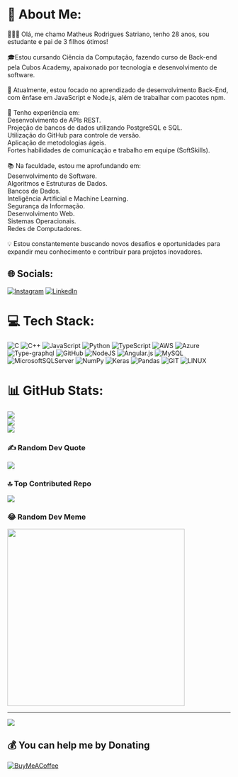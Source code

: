 # 💫 About Me:
👨🏼‍🚀 Olá, me chamo Matheus Rodrigues Satriano, tenho 28 anos, sou estudante e pai de 3 filhos ótimos!<br><br> 🎓Estou cursando Ciência da Computação, fazendo curso de Back-end pela Cubos Academy, apaixonado por tecnologia e desenvolvimento de software.<br><br>🚀 Atualmente, estou focado no aprendizado de desenvolvimento Back-End, com ênfase em JavaScript e Node.js, além de trabalhar com pacotes npm.<br><br> 💼 Tenho experiência em:<br>Desenvolvimento de APIs REST.<br>Projeção de bancos de dados utilizando PostgreSQL e SQL.<br>Utilização do GitHub para controle de versão.<br>Aplicação de metodologias ágeis.<br>Fortes habilidades de comunicação e trabalho em equipe (SoftSkills).<br><br> 📚 Na faculdade, estou me aprofundando em:<br>Desenvolvimento de Software.<br>Algoritmos e Estruturas de Dados.<br>Bancos de Dados.<br>Inteligência Artificial e Machine Learning.<br>Segurança da Informação.<br>Desenvolvimento Web.<br>Sistemas Operacionais.<br>Redes de Computadores.<br><br> 💡 Estou constantemente buscando novos desafios e oportunidades para expandir meu conhecimento e contribuir para projetos inovadores.


## 🌐 Socials:
[![Instagram](https://img.shields.io/badge/Instagram-%23E4405F.svg?logo=Instagram&logoColor=white)](https://instagram.com/https://www.instagram.com/satriano/) [![LinkedIn](https://img.shields.io/badge/LinkedIn-%230077B5.svg?logo=linkedin&logoColor=white)](https://linkedin.com/in/www.linkedin.com/in/matheus-rodrigues-satriano) 

# 💻 Tech Stack:
![C](https://img.shields.io/badge/c-%2300599C.svg?style=for-the-badge&logo=c&logoColor=white) ![C++](https://img.shields.io/badge/c++-%2300599C.svg?style=for-the-badge&logo=c%2B%2B&logoColor=white) ![JavaScript](https://img.shields.io/badge/javascript-%23323330.svg?style=for-the-badge&logo=javascript&logoColor=%23F7DF1E) ![Python](https://img.shields.io/badge/python-3670A0?style=for-the-badge&logo=python&logoColor=ffdd54) ![TypeScript](https://img.shields.io/badge/typescript-%23007ACC.svg?style=for-the-badge&logo=typescript&logoColor=white) ![AWS](https://img.shields.io/badge/AWS-%23FF9900.svg?style=for-the-badge&logo=amazon-aws&logoColor=white) ![Azure](https://img.shields.io/badge/azure-%230072C6.svg?style=for-the-badge&logo=azure-devops&logoColor=white) ![Type-graphql](https://img.shields.io/badge/-TypeGraphQL-%23C04392?style=for-the-badge) ![GitHub](https://img.shields.io/badge/GitHub-%23121011.svg?style=for-the-badge&logo=github&logoColor=white) ![NodeJS](https://img.shields.io/badge/node.js-6DA55F?style=for-the-badge&logo=node.js&logoColor=white) ![Angular.js](https://img.shields.io/badge/angular.js-%23E23237.svg?style=for-the-badge&logo=angularjs&logoColor=white) ![MySQL](https://img.shields.io/badge/mysql-%2300f.svg?style=for-the-badge&logo=mysql&logoColor=white) ![MicrosoftSQLServer](https://img.shields.io/badge/Microsoft%20SQL%20Sever-CC2927?style=for-the-badge&logo=microsoft%20sql%20server&logoColor=white) ![NumPy](https://img.shields.io/badge/numpy-%23013243.svg?style=for-the-badge&logo=numpy&logoColor=white) ![Keras](https://img.shields.io/badge/Keras-%23D00000.svg?style=for-the-badge&logo=Keras&logoColor=white) ![Pandas](https://img.shields.io/badge/pandas-%23150458.svg?style=for-the-badge&logo=pandas&logoColor=white) ![GIT](https://img.shields.io/badge/Git-fc6d26?style=for-the-badge&logo=git&logoColor=white) ![LINUX](https://img.shields.io/badge/Linux-FCC624?style=for-the-badge&logo=linux&logoColor=black)
# 📊 GitHub Stats:
![](https://github-readme-stats.vercel.app/api?username=SrSatriano&theme=dark&hide_border=false&include_all_commits=false&count_private=false)<br/>
![](https://github-readme-streak-stats.herokuapp.com/?user=SrSatriano&theme=dark&hide_border=false)<br/>
![](https://github-readme-stats.vercel.app/api/top-langs/?username=SrSatriano&theme=dark&hide_border=false&include_all_commits=false&count_private=false&layout=compact)

### ✍️ Random Dev Quote
![](https://quotes-github-readme.vercel.app/api?type=horizontal&theme=gruvbox)

### 🔝 Top Contributed Repo
![](https://github-contributor-stats.vercel.app/api?username=SrSatriano&limit=5&theme=chalk&combine_all_yearly_contributions=true)

### 😂 Random Dev Meme
<img src='https://randommeme-five.vercel.app/' style="height: 400px;"/>

---
[![](https://visitcount.itsvg.in/api?id=SrSatriano&icon=2&color=1)](https://visitcount.itsvg.in)

  ## 💰 You can help me by Donating
  [![BuyMeACoffee](https://img.shields.io/badge/Buy%20Me%20a%20Coffee-ffdd00?style=for-the-badge&logo=buy-me-a-coffee&logoColor=black)](https://buymeacoffee.com/https://www.buymeacoffee.com/matheussatriano) 
